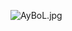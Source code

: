 <!-- 背景 -->

<!--[!美女](_media/bp.jpg)-->
![AyBoL.jpg](https://s1.imgbed.xyz/2022/10/29/AyBoL.jpg)

<!-- 背景颜色 -->

